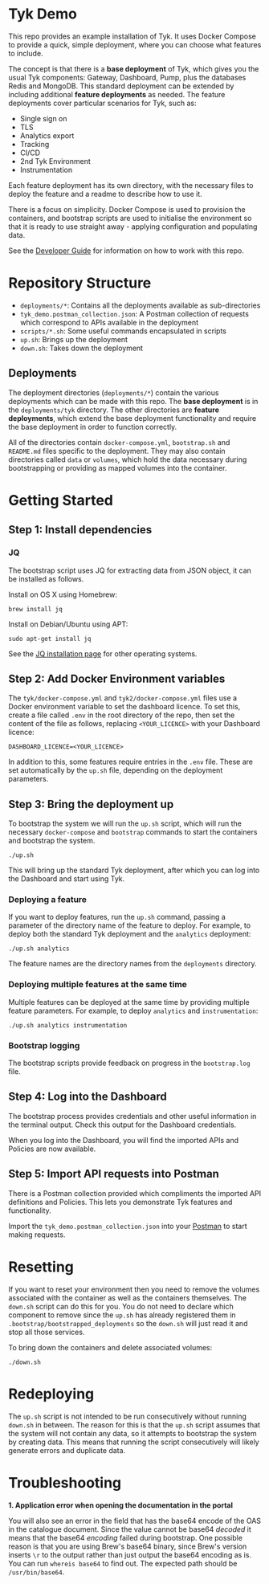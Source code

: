 # Tyk Demo

This repo provides an example installation of Tyk. It uses Docker Compose to provide a quick, simple deployment, where you can choose what features to include.

The concept is that there is a **base deployment** of Tyk, which gives you the usual Tyk components: Gateway, Dashboard, Pump, plus the databases Redis and MongoDB. This standard deployment can be extended by including additional **feature deployments** as needed. The feature deployments cover particular scenarios for Tyk, such as:

* Single sign on
* TLS
* Analytics export
* Tracking
* CI/CD
* 2nd Tyk Environment
* Instrumentation

Each feature deployment has its own directory, with the necessary files to deploy the feature and a readme to describe how to use it.

There is a focus on simplicity. Docker Compose is used to provision the containers, and bootstrap scripts are used to initialise the environment so that it is ready to use straight away - applying configuration and populating data.

See the [Developer Guide](developer-guide.md) for information on how to work with this repo.

# Repository Structure

* `deployments/*`: Contains all the deployments available as sub-directories
* `tyk_demo.postman_collection.json`: A Postman collection of requests which correspond to APIs available in the deployment
* `scripts/*.sh`: Some useful commands encapsulated in scripts
* `up.sh`: Brings up the deployment
* `down.sh`: Takes down the deployment

## Deployments

The deployment directories (`deployments/*`) contain the various deployments which can be made with this repo. The **base deployment** is in the `deployments/tyk` directory. The other directories are **feature deployments**, which extend the base deployment functionality and require the base deployment in order to function correctly.

All of the directories contain `docker-compose.yml`, `bootstrap.sh` and `README.md` files specific to the deployment. They may also contain directories called `data` or `volumes`, which hold the data necessary during bootstrapping or providing as mapped volumes into the container.

# Getting Started

## Step 1: Install dependencies

### JQ

The bootstrap script uses JQ for extracting data from JSON object, it can be installed as follows.

Install on OS X using Homebrew:

```
brew install jq
```

Install on Debian/Ubuntu using APT:

```
sudo apt-get install jq
```

See the [JQ installation page](https://stedolan.github.io/jq/download/) for other operating systems.

## Step 2: Add Docker Environment variables

The `tyk/docker-compose.yml` and `tyk2/docker-compose.yml` files use a Docker environment variable to set the dashboard licence. To set this, create a file called `.env` in the root directory of the repo, then set the content of the file as follows, replacing `<YOUR_LICENCE>` with your Dashboard licence:

```
DASHBOARD_LICENCE=<YOUR_LICENCE>
```

In addition to this, some features require entries in the `.env` file. These are set automatically by the `up.sh` file, depending on the deployment parameters.

## Step 3: Bring the deployment up

To bootstrap the system we will run the `up.sh` script, which will run the necessary `docker-compose` and `bootstrap` commands to start the containers and bootstrap the system. 

```
./up.sh
```

This will bring up the standard Tyk deployment, after which you can log into the Dashboard and start using Tyk.

### Deploying a feature

If you want to deploy features, run the `up.sh` command, passing a parameter of the directory name of the feature to deploy. For example, to deploy both the standard Tyk deployment and the `analytics` deployment:

```
./up.sh analytics
```

The feature names are the directory names from the `deployments` directory.

### Deploying multiple features at the same time

Multiple features can be deployed at the same time by providing multiple feature parameters. For example, to deploy `analytics` and `instrumentation`:

```
./up.sh analytics instrumentation
```

### Bootstrap logging

The bootstrap scripts provide feedback on progress in the `bootstrap.log` file.

## Step 4: Log into the Dashboard

The bootstrap process provides credentials and other useful information in the terminal output. Check this output for the Dashboard credentials.

When you log into the Dashboard, you will find the imported APIs and Policies are now available.

## Step 5: Import API requests into Postman

There is a Postman collection provided which compliments the imported API definitions and Policies. This lets you demonstrate Tyk features and functionality.

Import the `tyk_demo.postman_collection.json` into your [Postman](https://postman.com) to start making requests.

# Resetting

If you want to reset your environment then you need to remove the volumes associated with the container as well as the containers themselves. The `down.sh` script can do this for you.
You do not need to declare which component to remove since the `up.sh` has already registered them in `.bootstrap/bootstrapped_deployments` so the `down.sh` will just read it and stop all those services.

To bring down the containers and delete associated volumes:

```
./down.sh
```

# Redeploying

The `up.sh` script is not intended to be run consecutively without running `down.sh` in between. The reason for this is that the `up.sh` script assumes that the system will not contain any data, so it attempts to bootstrap the system by creating data. This means that running the script consecutively will likely generate errors and duplicate data.

# Troubleshooting

**1. Application error when opening the documentation in the portal**

You will also see an error in the field that has the base64 encode of the OAS in the catalogue document.
Since the value cannot be base64 *decoded* it means that the base64 *encoding* failed during bootstrap.
One possible reason is that you are using Brew's base64 binary, since Brew's version inserts `\r` to the output rather than just output the base64 encoding as is. You can run `whereis base64` to find out. The expected path should be `/usr/bin/base64`.
